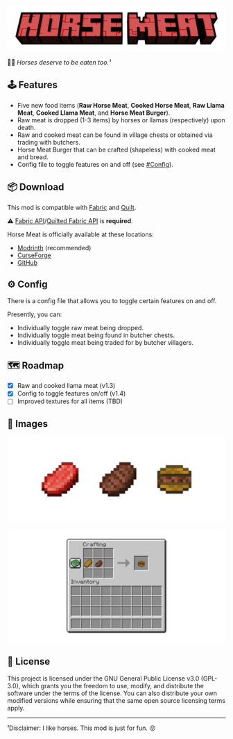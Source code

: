 [![HorseMeat](https://github.com/seaneoo/horse-meat/raw/1.20/.github/horse_meat_gh_banner.png)](https://github.com/seaneoo/horse-meat)

🐎🥩 *Horses deserve to be eaten too.¹*

## 🕹️ Features

* Five new food items (**Raw Horse Meat**, **Cooked Horse Meat**, **Raw Llama Meat**, **Cooked Llama Meat**, and **Horse
  Meat Burger**).
* Raw meat is dropped (1-3 items) by horses or llamas (respectively) upon death.
* Raw and cooked meat can be found in village chests or obtained via trading with butchers.
* Horse Meat Burger that can be crafted (shapeless) with cooked meat and bread.
* Config file to toggle features on and off (see [#Config](#-config)).

## 📦 Download

This mod is compatible with [Fabric](https://fabricmc.net/) and [Quilt](https://quiltmc.org/en/).

⚠️ [Fabric API](https://modrinth.com/mod/fabric-api)/[Quilted Fabric API](https://modrinth.com/mod/qsl) is **required**.

Horse Meat is officially available at these locations:

* [Modrinth](https://modrinth.com/mod/horse-meat) (recommended)
* [CurseForge](https://www.curseforge.com/minecraft/mc-mods/horse-meat)
* [GitHub](https://github.com/seaneoo/horse-meat/releases)

## ⚙️ Config

There is a config file that allows you to toggle certain features on and off.

Presently, you can:

* Individually toggle raw meat being dropped.
* Individually toggle meat being found in butcher chests.
* Individually toggle meat being traded for by butcher villagers.

## 🗺️ Roadmap

* [X] Raw and cooked llama meat (v1.3)
* [X] Config to toggle features on/off (v1.4)
* [ ] Improved textures for all items (TBD)

## 📸 Images

![the three new food items](https://github.com/seaneoo/horse-meat/blob/1.20/.github/horse_meat_items_screenshot.png?raw=true)

![crafting recipe for horse meat burger](https://github.com/seaneoo/horse-meat/blob/1.20/.github/horse_meat_burger_screenshot.png?raw=true)

## 📜 License

This project is licensed under the GNU General Public License v3.0 (GPL-3.0), which grants you the freedom to use,
modify, and distribute the software under the terms of the license. You can also distribute your own modified versions
while ensuring that the same open source licensing terms apply.

---

¹Disclaimer: I like horses. This mod is just for fun. 😜
